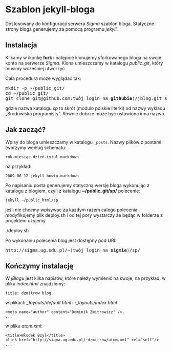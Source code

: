# Szablon jekyll-bloga 

Dostosowany do konfiguracji serwera *Sigma* szablon bloga.
Statyczne strony bloga generujemy za pomocą programu *jekyll*.


## Instalacja

Klikamy w ikonkę **fork** i natępnie klonujemy sforkowanego bloga
na swoje konto na serwerze *Sigma*. Klona umieszczamy w katalogu
*public_git*, który musimy wcześniej utworzyć.

Cała procedura może wyglądać tak:

<pre>mkdir -p ~/public_git/
cd ~/public_git/
git clone git@github.com:twój login na <b>githubie</b>⟩/jblog.git sp
</pre>

gdzie nazwa katalogu *sp* to skrót (modulo polskie literki)
od nazwy wykładu „Środowiska programisty”.
Równie dobrze może być ustawiona inna nazwa.


## Jak zacząć?

Wpisy do bloga umieszczamy w katalogu `_posts`.
Nazwy plików z postami tworzymy według schematu:

    rok-miesiąc-dzień-tytuł.markdown

na przykład:

    2009-06-12-jekyll-howto.markdown

Po napisaniu posta generujemy statyczną wersję bloga wykonując z
katalogu z blogiem, czyli z katalogu **~/public_git/sp/** polecenie:

    jekyll ~/public_html/sp

jeśli nie chcemy wpisywac za kazdym razem calego polecenia modyfikujemy
plik deploy.sh i od tej pory wystarczy że będąc w folderze z projektem użyjemy

   ./deploy.sh

Po wykonaniu polecenia blog jest dostępny pod URI:

<pre>http://sigma.ug.edu.pl/~⟨twój login na <b>sigmie</b>⟩/sp/
</pre>

## Kończymy instalację

W *jBlogu* jest kilka napisów, które należy wymienić na swoje,
na przykład, w pliku *index.html* znajdziemy:

    title: dzmitrow blog

w plikach *_layouts/default.html* i :*_layouts/index.html*

    <meta name="author" content="Dominik Zmitrowicz" />.
    ...
 
w pliku *atom.xml*:

    <title>Włodek Bzyl</title>
    <link href="http://sigma.ug.edu.pl/~dzmitrow/atom.xml" rel="self"/>
    ...

